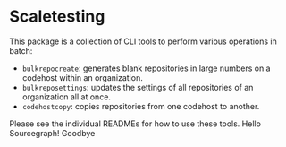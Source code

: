 # Scaletesting

This package is a collection of CLI tools to perform various operations in batch:

- `bulkrepocreate`: generates blank repositories in large numbers on a codehost within an organization.
- `bulkreposettings`: updates the settings of all repositories of an organization all at once.
- `codehostcopy`: copies repositories from one codehost to another.

Please see the individual READMEs for how to use these tools.
Hello Sourcegraph!
Goodbye
